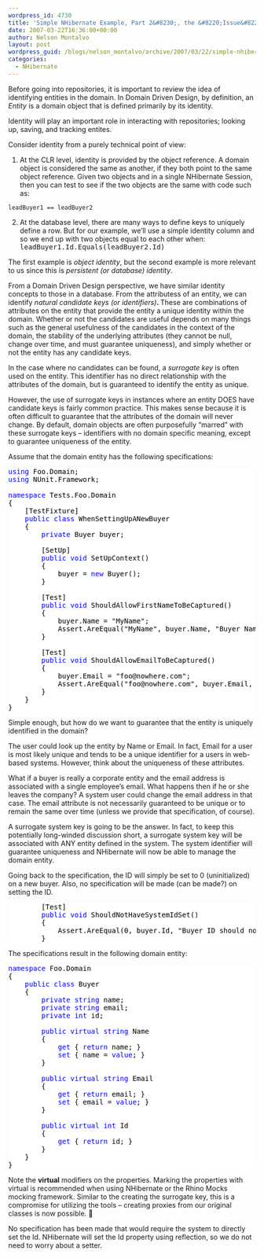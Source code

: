 ```yaml
---
wordpress_id: 4730
title: 'Simple NHibernate Example, Part 2&#8230;, the &#8220;Issue&#8221; of Identity'
date: 2007-03-22T16:36:00+00:00
author: Nelson Montalvo
layout: post
wordpress_guid: /blogs/nelson_montalvo/archive/2007/03/22/simple-nhibernate-example-part-2-the-issue-of-identity.aspx
categories:
  - NHibernate
---
```

Before going into repositories, it is important to review the idea of identifying entities in the domain. In Domain Driven Design, by definition, an <span style="font-style: italic">Entity </span>is a domain object that is defined primarily by its identity.

Identity will play an important role in interacting with repositories; looking up, saving, and tracking entites.

Consider identity from a purely technical point of view:

  1. At the CLR level, identity is provided by the object reference. A domain object is considered the same as another, if they both point to the same object reference. 
    Given two objects and in a single NHibernate Session, then you can test to see if the two objects are the same with code such as:
    
    leadBuyer1 == leadBuyer2

  2. At the database level, there are many ways to define keys to uniquely define a row. But for our example, we&#8217;ll use a simple identity column and so we end up with two objects equal to each other when: <pre style="margin: 0px">leadBuyer1.Id.Equals(leadBuyer2.Id)<span style="font-family: georgia,serif"></span></pre>

The first example is <span style="font-style: italic">object identity</span>, but the second example is more relevant to us since this is <span style="font-style: italic">persistent (or database) </span><span style="font-style: italic">identity</span>.

From a Domain Driven Design perspective, we have similar identity concepts to those in a database. From the attributess of an entity, we can identify <span style="font-style: italic">natural candidate keys</span> <span style="font-weight: bold"></span><span style="font-style: italic">(or identifiers)</span><span style="font-weight: bold">. </span>These are combinations of attributes on the entity that provide the entity a unique identity within the domain. Whether or not the candidates are useful depends on many things such as the general usefulness of the candidates in the context of the domain, the stability of the underlying attributes (they cannot be null, change over time, and must guarantee uniqueness), and simply whether or not the entity has any candidate keys.

In the case where no candidates can be found, a <span style="font-style: italic">surrogate key</span> is often used on the entity. This identifier has no direct relationship with the attributes of the domain, but is guaranteed to identify the entity as unique.

However, the use of surrogate keys in instances where an entity DOES have candidate keys is fairly common practice. This makes sense because it is often difficult to guarantee that the attributes of the domain will never change. By default, domain objects are often purposefully &#8220;marred&#8221; with these surrogate keys &#8211; identifiers with no domain specific meaning, except to guarantee uniqueness of the entity.

Assume that the domain entity has the following specifications:

<div style="background: white none repeat scroll 0% 50%;color: black">
  <pre style="margin: 0px"><span style="color: blue">using</span> Foo.Domain;</pre>
  
  <pre style="margin: 0px"><span style="color: blue">using</span> NUnit.Framework;</pre>
  
  <pre style="margin: 0px"> </pre>
  
  <pre style="margin: 0px"><span style="color: blue">namespace</span> Tests.Foo.Domain</pre>
  
  <pre style="margin: 0px">{</pre>
  
  <pre style="margin: 0px">    [<span>TestFixture</span>]</pre>
  
  <pre style="margin: 0px">    <span style="color: blue">public</span> <span style="color: blue">class</span> <span>WhenSettingUpANewBuyer</span></pre>
  
  <pre style="margin: 0px">    {</pre>
  
  <pre style="margin: 0px">        <span style="color: blue">private</span> <span>Buyer</span> buyer;</pre>
  
  <pre style="margin: 0px"> </pre>
  
  <pre style="margin: 0px">        [<span>SetUp</span>]</pre>
  
  <pre style="margin: 0px">        <span style="color: blue">public</span> <span style="color: blue">void</span> SetUpContext()</pre>
  
  <pre style="margin: 0px">        {</pre>
  
  <pre style="margin: 0px">            buyer = <span style="color: blue">new</span> <span>Buyer</span>();</pre>
  
  <pre style="margin: 0px">        }</pre>
  
  <pre style="margin: 0px"> </pre>
  
  <pre style="margin: 0px">        [<span>Test</span>]</pre>
  
  <pre style="margin: 0px">        <span style="color: blue">public</span> <span style="color: blue">void</span> ShouldAllowFirstNameToBeCaptured()</pre>
  
  <pre style="margin: 0px">        {</pre>
  
  <pre style="margin: 0px">            buyer.Name = <span>"MyName"</span>;</pre>
  
  <pre style="margin: 0px">            <span>Assert</span>.AreEqual(<span>"MyName"</span>, buyer.Name, <span>"Buyer Name was not captured."</span>);</pre>
  
  <pre style="margin: 0px">        }</pre>
  
  <pre style="margin: 0px"> </pre>
  
  <pre style="margin: 0px">        [<span>Test</span>]</pre>
  
  <pre style="margin: 0px">        <span style="color: blue">public</span> <span style="color: blue">void</span> ShouldAllowEmailToBeCaptured()</pre>
  
  <pre style="margin: 0px">        {</pre>
  
  <pre style="margin: 0px">            buyer.Email = <span>"foo@nowhere.com"</span>;</pre>
  
  <pre style="margin: 0px">            <span>Assert</span>.AreEqual(<span>"foo@nowhere.com"</span>, buyer.Email, <span>"Buyer Email was not captured."</span>);</pre>
  
  <pre style="margin: 0px">        }</pre>
  
  <pre style="margin: 0px">    }</pre>
  
  <pre style="margin: 0px">}<br /></pre>
</div>

Simple enough, but how do we want to guarantee that the entity is uniquely identified in the domain?

The user could look up the entity by Name or Email. In fact, Email for a user is most likely unique and tends to be a unique identifier for a users in web-based systems. However, think about the uniqueness of these attributes.

What if a buyer is really a corporate entity and the email address is associated with a single employee&#8217;s email. What happens then if he or she leaves the company? A system user could change the email address in that case. The email attribute is not necessarily guaranteed to be unique or to remain the same over time (unless we provide that specification, of course).

A surrogate system key is going to be the answer. In fact, to keep this potentially long-winded discussion short, a surrogate system key will be associated with ANY entity defined in the system. The system identifier will guarantee uniqueness and NHibernate will now be able to manage the domain entity.

Going back to the specification, the ID will simply be set to 0 (uninitialized) on a new buyer. Also, no specification will be made (can be made?) on setting the ID.

<div style="background: white none repeat scroll 0% 50%;color: black">
  <pre style="margin: 0px">        [<span>Test</span>]</pre>
  
  <pre style="margin: 0px">        <span style="color: blue">public</span> <span style="color: blue">void</span> ShouldNotHaveSystemIdSet()</pre>
  
  <pre style="margin: 0px">        {</pre>
  
  <pre style="margin: 0px">            <span>Assert</span>.AreEqual(0, buyer.Id, <span>"Buyer ID should not be set until saved to the repository."</span>);</pre>
  
  <pre style="margin: 0px">        }</pre>
</div>

The specifications result in the following domain entity:

<div style="background: white none repeat scroll 0% 50%;color: black">
  <pre style="margin: 0px"><span style="color: blue">namespace</span> Foo.Domain</pre>
  
  <pre style="margin: 0px">{</pre>
  
  <pre style="margin: 0px">    <span style="color: blue">public</span> <span style="color: blue">class</span> <span>Buyer</span></pre>
  
  <pre style="margin: 0px">    {</pre>
  
  <pre style="margin: 0px">        <span style="color: blue">private</span> <span style="color: blue">string</span> name;</pre>
  
  <pre style="margin: 0px">        <span style="color: blue">private</span> <span style="color: blue">string</span> email;</pre>
  
  <pre style="margin: 0px">        <span style="color: blue">private</span> <span style="color: blue">int</span> id;</pre>
  
  <pre style="margin: 0px"> </pre>
  
  <pre style="margin: 0px">        <span style="color: blue">public</span> <span style="color: blue">virtual</span> <span style="color: blue">string</span> Name</pre>
  
  <pre style="margin: 0px">        {</pre>
  
  <pre style="margin: 0px">            <span style="color: blue">get</span> { <span style="color: blue">return</span> name; }</pre>
  
  <pre style="margin: 0px">            <span style="color: blue">set</span> { name = <span style="color: blue">value</span>; }</pre>
  
  <pre style="margin: 0px">        }</pre>
  
  <pre style="margin: 0px"> </pre>
  
  <pre style="margin: 0px">        <span style="color: blue">public</span> <span style="color: blue">virtual</span> <span style="color: blue">string</span> Email</pre>
  
  <pre style="margin: 0px">        {</pre>
  
  <pre style="margin: 0px">            <span style="color: blue">get</span> { <span style="color: blue">return</span> email; }</pre>
  
  <pre style="margin: 0px">            <span style="color: blue">set</span> { email = <span style="color: blue">value</span>; }</pre>
  
  <pre style="margin: 0px">        }</pre>
  
  <pre style="margin: 0px"> </pre>
  
  <pre style="margin: 0px">        <span style="color: blue">public</span> <span style="color: blue">virtual</span> <span style="color: blue">int</span> Id</pre>
  
  <pre style="margin: 0px">        {</pre>
  
  <pre style="margin: 0px">            <span style="color: blue">get</span> { <span style="color: blue">return</span> id; }</pre>
  
  <pre style="margin: 0px">        }</pre>
  
  <pre style="margin: 0px">    }</pre>
  
  <pre style="margin: 0px">}</pre>
</div>

Note the <span style="font-weight: bold">virtual</span> modifiers on the properties. Marking the properties with virtual is recommended when using NHibernate or the Rhino Mocks mocking framework. Similar to the creating the surrogate key, this is a compromise for utilizing the tools &#8211; creating proxies from our original classes is now possible. 🙂

No specification has been made that would require the system to directly set the Id. NHibernate will set the Id property using reflection, so we do not need to worry about a setter.
